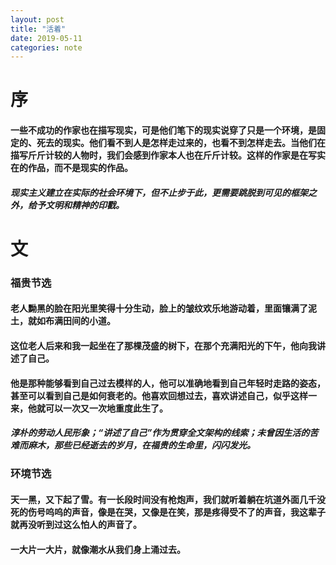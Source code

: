 ```yaml
---  
layout: post
title: "活着"
date: 2019-05-11
categories: note
---
```


# 序

#### 一些不成功的作家也在描写现实，可是他们笔下的现实说穿了只是一个环境，是固定的、死去的现实。他们看不到人是怎样走过来的，也看不到怎样走去。当他们在描写斤斤计较的人物时，我们会感到作家本人也在斤斤计较。这样的作家是在写实在的作品，而不是现实的作品。

##### 现实主义建立在实际的社会环境下，但不止步于此，更需要跳脱到可见的框架之外，给予文明和精神的印戳。

# 文

### 福贵节选

#### 老人黝黑的脸在阳光里笑得十分生动，脸上的皱纹欢乐地游动着，里面镶满了泥土，就如布满田间的小道。

#### 这位老人后来和我一起坐在了那棵茂盛的树下，在那个充满阳光的下午，他向我讲述了自己。

#### 他是那种能够看到自己过去模样的人，他可以准确地看到自己年轻时走路的姿态，甚至可以看到自己是如何衰老的。他喜欢回想过去，喜欢讲述自己，似乎这样一来，他就可以一次又一次地重度此生了。

##### 淳朴的劳动人民形象；“讲述了自己”作为贯穿全文架构的线索；未曾因生活的苦难而麻木，那些已经逝去的岁月，在福贵的生命里，闪闪发光。


### 环境节选

#### 天一黑，又下起了雪。有一长段时间没有枪炮声，我们就听着躺在坑道外面几千没死的伤号呜呜的声音，像是在哭，又像是在笑，那是疼得受不了的声音，我这辈子就再没听到过这么怕人的声音了。

#### 一大片一大片，就像潮水从我们身上涌过去。






